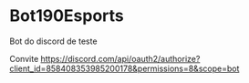 # Bot190Esports
Bot do discord de teste

Convite https://discord.com/api/oauth2/authorize?client_id=858408353985200178&permissions=8&scope=bot
